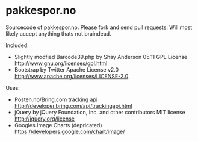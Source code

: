 # pakkespor.no

Sourcecode of pakkespor.no. Please fork and send pull requests. Will most likely accept anything thats not braindead.

Included:
* Slightly modfied Barcode39.php by Shay Anderson 05.11 GPL License http://www.gnu.org/licenses/gpl.html
* Bootstrap by Twitter Apache License v2.0 http://www.apache.org/licenses/LICENSE-2.0

Uses:
* Posten.no/Bring.com tracking api http://developer.bring.com/api/trackingapi.html
* jQuery by jQuery Foundation, Inc. and other contributors MIT license http://jquery.org/license
* Googles Image Charts (depricated) https://developers.google.com/chart/image/
